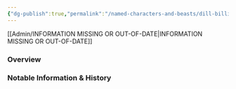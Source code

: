 ```yaml
---
{"dg-publish":true,"permalink":"/named-characters-and-beasts/dill-billington/","tags":["NPC"],"updated":"2025-02-02T19:05:35.342+00:00"}
---
```


[[Admin/INFORMATION MISSING OR OUT-OF-DATE\|INFORMATION MISSING OR OUT-OF-DATE]]
### Overview


### Notable Information & History 
